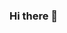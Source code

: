 ### Hi there 👋

<!--
**AlexanderBurimskii/AlexanderBurimskii** is a ✨ _special_ ✨ repository because its `README.md` (this file) appears on your GitHub profile.

Here are some ideas to get you started:

- 🔭 I’m currently working on ...
- 🌱 I’m currently learning Swift
- 👯 I’m looking to collaborate on ...
- 🤔 I’m looking for help with ...
- 💬 Ask me about anything
- 📫 How to reach me: instagram
- 😄 Pronouns: ...
- ⚡ Fun fact: I live in Tirol
-->
